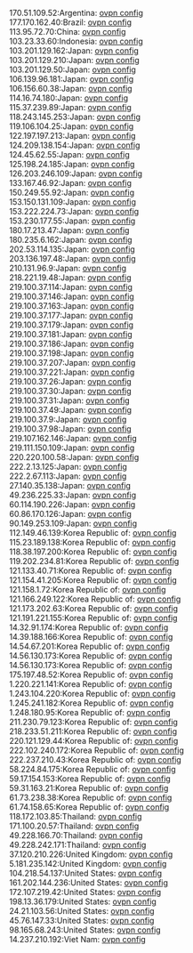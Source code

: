 170.51.109.52:Argentina: [ovpn config](vpn/170_51_109_52.ovpn)  
177.170.162.40:Brazil: [ovpn config](vpn/177_170_162_40.ovpn)  
113.95.72.70:China: [ovpn config](vpn/113_95_72_70.ovpn)  
103.23.33.60:Indonesia: [ovpn config](vpn/103_23_33_60.ovpn)  
103.201.129.162:Japan: [ovpn config](vpn/103_201_129_162.ovpn)  
103.201.129.210:Japan: [ovpn config](vpn/103_201_129_210.ovpn)  
103.201.129.50:Japan: [ovpn config](vpn/103_201_129_50.ovpn)  
106.139.96.181:Japan: [ovpn config](vpn/106_139_96_181.ovpn)  
106.156.60.38:Japan: [ovpn config](vpn/106_156_60_38.ovpn)  
114.16.74.180:Japan: [ovpn config](vpn/114_16_74_180.ovpn)  
115.37.239.89:Japan: [ovpn config](vpn/115_37_239_89.ovpn)  
118.243.145.253:Japan: [ovpn config](vpn/118_243_145_253.ovpn)  
119.106.104.25:Japan: [ovpn config](vpn/119_106_104_25.ovpn)  
122.197.197.213:Japan: [ovpn config](vpn/122_197_197_213.ovpn)  
124.209.138.154:Japan: [ovpn config](vpn/124_209_138_154.ovpn)  
124.45.62.55:Japan: [ovpn config](vpn/124_45_62_55.ovpn)  
125.198.24.185:Japan: [ovpn config](vpn/125_198_24_185.ovpn)  
126.203.246.109:Japan: [ovpn config](vpn/126_203_246_109.ovpn)  
133.167.46.92:Japan: [ovpn config](vpn/133_167_46_92.ovpn)  
150.249.55.92:Japan: [ovpn config](vpn/150_249_55_92.ovpn)  
153.150.131.109:Japan: [ovpn config](vpn/153_150_131_109.ovpn)  
153.222.224.73:Japan: [ovpn config](vpn/153_222_224_73.ovpn)  
153.230.177.55:Japan: [ovpn config](vpn/153_230_177_55.ovpn)  
180.17.213.47:Japan: [ovpn config](vpn/180_17_213_47.ovpn)  
180.235.6.162:Japan: [ovpn config](vpn/180_235_6_162.ovpn)  
202.53.114.135:Japan: [ovpn config](vpn/202_53_114_135.ovpn)  
203.136.197.48:Japan: [ovpn config](vpn/203_136_197_48.ovpn)  
210.131.96.9:Japan: [ovpn config](vpn/210_131_96_9.ovpn)  
218.221.19.48:Japan: [ovpn config](vpn/218_221_19_48.ovpn)  
219.100.37.114:Japan: [ovpn config](vpn/219_100_37_114.ovpn)  
219.100.37.146:Japan: [ovpn config](vpn/219_100_37_146.ovpn)  
219.100.37.163:Japan: [ovpn config](vpn/219_100_37_163.ovpn)  
219.100.37.177:Japan: [ovpn config](vpn/219_100_37_177.ovpn)  
219.100.37.179:Japan: [ovpn config](vpn/219_100_37_179.ovpn)  
219.100.37.181:Japan: [ovpn config](vpn/219_100_37_181.ovpn)  
219.100.37.186:Japan: [ovpn config](vpn/219_100_37_186.ovpn)  
219.100.37.198:Japan: [ovpn config](vpn/219_100_37_198.ovpn)  
219.100.37.207:Japan: [ovpn config](vpn/219_100_37_207.ovpn)  
219.100.37.221:Japan: [ovpn config](vpn/219_100_37_221.ovpn)  
219.100.37.26:Japan: [ovpn config](vpn/219_100_37_26.ovpn)  
219.100.37.30:Japan: [ovpn config](vpn/219_100_37_30.ovpn)  
219.100.37.31:Japan: [ovpn config](vpn/219_100_37_31.ovpn)  
219.100.37.49:Japan: [ovpn config](vpn/219_100_37_49.ovpn)  
219.100.37.9:Japan: [ovpn config](vpn/219_100_37_9.ovpn)  
219.100.37.98:Japan: [ovpn config](vpn/219_100_37_98.ovpn)  
219.107.162.146:Japan: [ovpn config](vpn/219_107_162_146.ovpn)  
219.111.150.109:Japan: [ovpn config](vpn/219_111_150_109.ovpn)  
220.220.100.58:Japan: [ovpn config](vpn/220_220_100_58.ovpn)  
222.2.13.125:Japan: [ovpn config](vpn/222_2_13_125.ovpn)  
222.2.67.113:Japan: [ovpn config](vpn/222_2_67_113.ovpn)  
27.140.35.138:Japan: [ovpn config](vpn/27_140_35_138.ovpn)  
49.236.225.33:Japan: [ovpn config](vpn/49_236_225_33.ovpn)  
60.114.190.226:Japan: [ovpn config](vpn/60_114_190_226.ovpn)  
60.86.170.126:Japan: [ovpn config](vpn/60_86_170_126.ovpn)  
90.149.253.109:Japan: [ovpn config](vpn/90_149_253_109.ovpn)  
112.149.46.139:Korea Republic of: [ovpn config](vpn/112_149_46_139.ovpn)  
115.23.189.138:Korea Republic of: [ovpn config](vpn/115_23_189_138.ovpn)  
118.38.197.200:Korea Republic of: [ovpn config](vpn/118_38_197_200.ovpn)  
119.202.234.81:Korea Republic of: [ovpn config](vpn/119_202_234_81.ovpn)  
121.133.40.71:Korea Republic of: [ovpn config](vpn/121_133_40_71.ovpn)  
121.154.41.205:Korea Republic of: [ovpn config](vpn/121_154_41_205.ovpn)  
121.158.1.72:Korea Republic of: [ovpn config](vpn/121_158_1_72.ovpn)  
121.166.249.122:Korea Republic of: [ovpn config](vpn/121_166_249_122.ovpn)  
121.173.202.63:Korea Republic of: [ovpn config](vpn/121_173_202_63.ovpn)  
121.191.221.155:Korea Republic of: [ovpn config](vpn/121_191_221_155.ovpn)  
14.32.91.174:Korea Republic of: [ovpn config](vpn/14_32_91_174.ovpn)  
14.39.188.166:Korea Republic of: [ovpn config](vpn/14_39_188_166.ovpn)  
14.54.67.201:Korea Republic of: [ovpn config](vpn/14_54_67_201.ovpn)  
14.56.130.173:Korea Republic of: [ovpn config](vpn/14_56_130_173.ovpn)  
14.56.130.173:Korea Republic of: [ovpn config](vpn/14_56_130_173.ovpn)  
175.197.48.52:Korea Republic of: [ovpn config](vpn/175_197_48_52.ovpn)  
1.220.221.141:Korea Republic of: [ovpn config](vpn/1_220_221_141.ovpn)  
1.243.104.220:Korea Republic of: [ovpn config](vpn/1_243_104_220.ovpn)  
1.245.241.182:Korea Republic of: [ovpn config](vpn/1_245_241_182.ovpn)  
1.248.180.95:Korea Republic of: [ovpn config](vpn/1_248_180_95.ovpn)  
211.230.79.123:Korea Republic of: [ovpn config](vpn/211_230_79_123.ovpn)  
218.233.51.211:Korea Republic of: [ovpn config](vpn/218_233_51_211.ovpn)  
220.121.129.44:Korea Republic of: [ovpn config](vpn/220_121_129_44.ovpn)  
222.102.240.172:Korea Republic of: [ovpn config](vpn/222_102_240_172.ovpn)  
222.237.210.43:Korea Republic of: [ovpn config](vpn/222_237_210_43.ovpn)  
58.224.84.175:Korea Republic of: [ovpn config](vpn/58_224_84_175.ovpn)  
59.17.154.153:Korea Republic of: [ovpn config](vpn/59_17_154_153.ovpn)  
59.31.163.21:Korea Republic of: [ovpn config](vpn/59_31_163_21.ovpn)  
61.73.238.38:Korea Republic of: [ovpn config](vpn/61_73_238_38.ovpn)  
61.74.158.65:Korea Republic of: [ovpn config](vpn/61_74_158_65.ovpn)  
118.172.103.85:Thailand: [ovpn config](vpn/118_172_103_85.ovpn)  
171.100.20.57:Thailand: [ovpn config](vpn/171_100_20_57.ovpn)  
49.228.166.70:Thailand: [ovpn config](vpn/49_228_166_70.ovpn)  
49.228.242.171:Thailand: [ovpn config](vpn/49_228_242_171.ovpn)  
37.120.210.226:United Kingdom: [ovpn config](vpn/37_120_210_226.ovpn)  
5.181.235.142:United Kingdom: [ovpn config](vpn/5_181_235_142.ovpn)  
104.218.54.137:United States: [ovpn config](vpn/104_218_54_137.ovpn)  
161.202.144.236:United States: [ovpn config](vpn/161_202_144_236.ovpn)  
172.107.219.42:United States: [ovpn config](vpn/172_107_219_42.ovpn)  
198.13.36.179:United States: [ovpn config](vpn/198_13_36_179.ovpn)  
24.21.103.56:United States: [ovpn config](vpn/24_21_103_56.ovpn)  
45.76.147.33:United States: [ovpn config](vpn/45_76_147_33.ovpn)  
98.165.68.243:United States: [ovpn config](vpn/98_165_68_243.ovpn)  
14.237.210.192:Viet Nam: [ovpn config](vpn/14_237_210_192.ovpn)  
